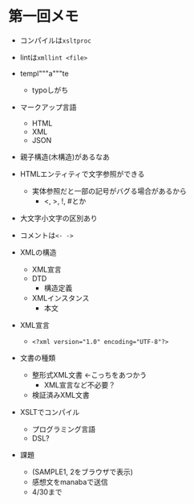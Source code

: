# 第一回メモ
- コンパイルは`xsltproc`
- lintは`xmllint <file>`
- templ"""a"""te
  - typoしがち
- マークアップ言語
  - HTML
  - XML
  - JSON
- 親子構造(木構造)があるなあ
- HTMLエンティティで文字参照ができる
  - 実体参照だと一部の記号がバグる場合があるから
    - <, >, !, #とか
- 大文字小文字の区別あり
- コメントは`<- ->`
- XMLの構造
  - XML宣言
  - DTD
    - 構造定義
  - XMLインスタンス
    - 本文
- XML宣言
  - `<?xml version="1.0" encoding="UTF-8"?>`
- 文書の種類
  - 整形式XML文書 <-こっちをあつかう
    - XML宣言など不必要？
  - 検証済みXML文書
- XSLTでコンパイル
  - プログラミング言語
  - DSL?


- 課題
  - (SAMPLE1, 2をブラウザで表示)
  - 感想文をmanabaで送信
  - 4/30まで
